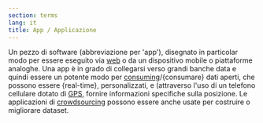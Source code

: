 ```yaml
---
section: terms
lang: it
title: App / Applicazione
---
```

Un pezzo di software (abbreviazione per 'app'), disegnato in particolar modo per essere eseguito via [web](/glossary/it/web/) o da un dispositivo mobile o piattaforme analoghe. Una app è in grado di collegarsi verso grandi banche data e quindi essere un potente modo per [consuming](/glossary/it/consuming)/{consumare} dati aperti, che possono essere {real-time}, personalizzati, e (attraverso l'uso di un telefono cellulare dotato di [GPS](/glossary/it/gps/), fornire informazioni specifiche sulla posizione. Le applicazioni di [crowdsourcing](/glossary/en/crowdsourcing/) possono essere anche usate per costruire o migliorare dataset.
